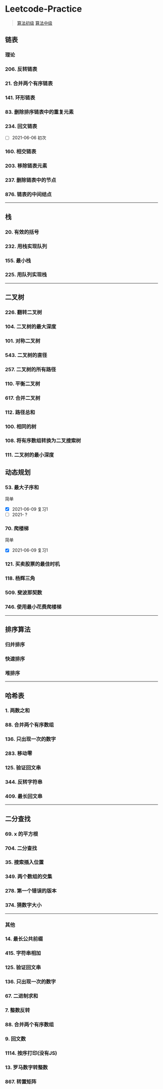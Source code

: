 # Leetcode-Practice
 
 > [算法初级](https://osjobs.net/course/algorithms/%E5%88%9D%E7%BA%A7.html)
 > [算法中级](https://osjobs.net/course/)
 
 
## 链表
###  理论

 
### 206. 反转链表

### 21. 合并两个有序链表

### 141. 环形链表

### 83. 删除排序链表中的重复元素

### 234. 回文链表
- [ ] 2021-06-06 初次

### 160. 相交链表

### 203. 移除链表元素

### 237. 删除链表中的节点

### 876. 链表的中间结点
 
 -----
## 栈
###  20. 有效的括号
### 232. 用栈实现队列
### 155. 最小栈
### 225. 用队列实现栈
 
 
-----
## 二叉树
###  226. 翻转二叉树
### 104. 二叉树的最大深度
### 101. 对称二叉树
### 543. 二叉树的直径
### 257. 二叉树的所有路径
### 110. 平衡二叉树
### 617. 合并二叉树
### 112. 路径总和
### 100. 相同的树
### 108. 将有序数组转换为二叉搜索树
### 111. 二叉树的最小深度
 
## 动态规划
### 53. 最大子序和
简单

- [x] 2021-06-09 复习1
- [ ] 2021- ?    
 
### 70. 爬楼梯 
简单

- [x] 2021-06-09 复习1


### 121. 买卖股票的最佳时机
### 118. 杨辉三角
### 509. 斐波那契数
### 746. 使用最小花费爬楼梯
 -----
## 排序算法

### 归并排序

### 快速排序

### 堆排序

----
## 哈希表
### 1. 两数之和
### 88. 合并两个有序数组
### 136. 只出现一次的数字
### 283. 移动零
### 125. 验证回文串
### 344. 反转字符串
### 409. 最长回文串
 

-----
## 二分查找 
 
###  69. x 的平方根
### 704. 二分查找
### 35. 搜索插入位置
### 349. 两个数组的交集
### 278. 第一个错误的版本
### 374. 猜数字大小



------
### 其他

### 14. 最长公共前缀
### 415. 字符串相加
### 125. 验证回文串
### 136. 只出现一次的数字
### 67. 二进制求和
### 7. 整数反转
### 88. 合并两个有序数组
### 9. 回文数
### 1114. 按序打印(没有JS)
### 13. 罗马数字转整数
### 867. 转置矩阵


